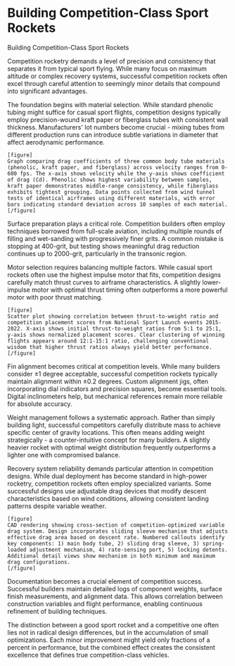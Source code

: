 # Building Competition-Class Sport Rockets

Building Competition-Class Sport Rockets

Competition rocketry demands a level of precision and consistency that separates it from typical sport flying. While many focus on maximum altitude or complex recovery systems, successful competition rockets often excel through careful attention to seemingly minor details that compound into significant advantages.

The foundation begins with material selection. While standard phenolic tubing might suffice for casual sport flights, competition designs typically employ precision-wound kraft paper or fiberglass tubes with consistent wall thickness. Manufacturers' lot numbers become crucial - mixing tubes from different production runs can introduce subtle variations in diameter that affect aerodynamic performance.

```
[figure]
Graph comparing drag coefficients of three common body tube materials (phenolic, kraft paper, and fiberglass) across velocity ranges from 0-600 fps. The x-axis shows velocity while the y-axis shows coefficient of drag (Cd). Phenolic shows highest variability between samples, kraft paper demonstrates middle-range consistency, while fiberglass exhibits tightest grouping. Data points collected from wind tunnel tests of identical airframes using different materials, with error bars indicating standard deviation across 10 samples of each material.
[/figure]
```

Surface preparation plays a critical role. Competition builders often employ techniques borrowed from full-scale aviation, including multiple rounds of filling and wet-sanding with progressively finer grits. A common mistake is stopping at 400-grit, but testing shows meaningful drag reduction continues up to 2000-grit, particularly in the transonic region.

Motor selection requires balancing multiple factors. While casual sport rockets often use the highest impulse motor that fits, competition designs carefully match thrust curves to airframe characteristics. A slightly lower-impulse motor with optimal thrust timing often outperforms a more powerful motor with poor thrust matching.

```
[figure]
Scatter plot showing correlation between thrust-to-weight ratio and competition placement scores from National Sport Launch events 2015-2022. X-axis shows initial thrust-to-weight ratios from 5:1 to 25:1, y-axis shows normalized placement scores. Clear clustering of winning flights appears around 12:1-15:1 ratio, challenging conventional wisdom that higher thrust ratios always yield better performance.
[/figure]
```

Fin alignment becomes critical at competition levels. While many builders consider ±1 degree acceptable, successful competition rockets typically maintain alignment within ±0.2 degrees. Custom alignment jigs, often incorporating dial indicators and precision squares, become essential tools. Digital inclinometers help, but mechanical references remain more reliable for absolute accuracy.

Weight management follows a systematic approach. Rather than simply building light, successful competitors carefully distribute mass to achieve specific center of gravity locations. This often means adding weight strategically - a counter-intuitive concept for many builders. A slightly heavier rocket with optimal weight distribution frequently outperforms a lighter one with compromised balance.

Recovery system reliability demands particular attention in competition designs. While dual deployment has become standard in high-power rocketry, competition rockets often employ specialized variants. Some successful designs use adjustable drag devices that modify descent characteristics based on wind conditions, allowing consistent landing patterns despite variable weather.

```
[figure]
CAD rendering showing cross-section of competition-optimized variable drag system. Design incorporates sliding sleeve mechanism that adjusts effective drag area based on descent rate. Numbered callouts identify key components: 1) main body tube, 2) sliding drag sleeve, 3) spring-loaded adjustment mechanism, 4) rate-sensing port, 5) locking detents. Additional detail views show mechanism in both minimum and maximum drag configurations.
[/figure]
```

Documentation becomes a crucial element of competition success. Successful builders maintain detailed logs of component weights, surface finish measurements, and alignment data. This allows correlation between construction variables and flight performance, enabling continuous refinement of building techniques.

The distinction between a good sport rocket and a competitive one often lies not in radical design differences, but in the accumulation of small optimizations. Each minor improvement might yield only fractions of a percent in performance, but the combined effect creates the consistent excellence that defines true competition-class vehicles.